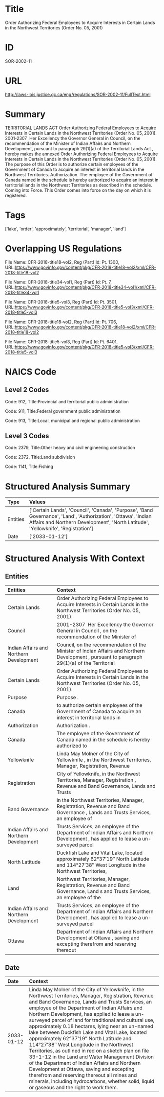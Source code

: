 # Title
Order Authorizing Federal Employees to Acquire Interests in Certain Lands in the Northwest Territories (Order No. 05, 2001)


# ID
SOR-2002-11

# URL
http://laws-lois.justice.gc.ca/eng/regulations/SOR-2002-11/FullText.html


# Summary
TERRITORIAL LANDS ACT Order Authorizing Federal Employees to Acquire Interests in Certain Lands in the Northwest Territories (Order No. 05, 2001).
2001-2307  Her Excellency the Governor General in Council, on the recommendation of the Minister of Indian Affairs and Northern Development, pursuant to paragraph 29(1)(a) of the  Territorial Lands Act , hereby makes the annexed  Order Authorizing Federal Employees to Acquire Interests in Certain Lands in the Northwest Territories (Order No. 05, 2001).
The purpose of this Order is to authorize certain employees of the Government of Canada to acquire an interest in territorial lands in the Northwest Territories.
Authorization.
The employee of the Government of Canada named in the schedule is hereby authorized to acquire an interest in territorial lands in the Northwest Territories as described in the schedule.
Coming into Force.
This Order comes into force on the day on which it is registered.


# Tags
['lake', 'order', 'approximately', 'territorial', 'manager', 'land']


# Overlapping US Regulations
File Name: CFR-2018-title18-vol2, Reg (Part) Id: Pt. 1300, URL:https://www.govinfo.gov/content/pkg/CFR-2018-title18-vol2/xml/CFR-2018-title18-vol2

File Name: CFR-2018-title34-vol1, Reg (Part) Id: Pt. 7, URL:https://www.govinfo.gov/content/pkg/CFR-2018-title34-vol1/xml/CFR-2018-title34-vol1

File Name: CFR-2018-title5-vol3, Reg (Part) Id: Pt. 3501, URL:https://www.govinfo.gov/content/pkg/CFR-2018-title5-vol3/xml/CFR-2018-title5-vol3

File Name: CFR-2018-title18-vol2, Reg (Part) Id: Pt. 706, URL:https://www.govinfo.gov/content/pkg/CFR-2018-title18-vol2/xml/CFR-2018-title18-vol2

File Name: CFR-2018-title5-vol3, Reg (Part) Id: Pt. 6401, URL:https://www.govinfo.gov/content/pkg/CFR-2018-title5-vol3/xml/CFR-2018-title5-vol3




# NAICS Code
## Level 2 Codes
Code: 912, Title:Provincial and territorial public administration

Code: 911, Title:Federal government public administration

Code: 913, Title:Local, municipal and regional public administration




## Level 3 Codes
Code: 2379, Title:Other heavy and civil engineering construction

Code: 2372, Title:Land subdivision

Code: 1141, Title:Fishing







# Structured Analysis Summary
| Type     | Values                                                                                                                                                                                              |
|:---------|:----------------------------------------------------------------------------------------------------------------------------------------------------------------------------------------------------|
| Entities | ['Certain Lands', 'Council', 'Canada', 'Purpose', 'Band Governance', 'Land', 'Authorization', 'Ottawa', 'Indian Affairs and Northern Development', 'North Latitude', 'Yellowknife', 'Registration'] |
| Date     | ['2033-01-12']                                                                                                                                                                                      |


# Structured Analysis With Context
 


## Entities
| Entities                                | Context                                                                                                                                       |
|:----------------------------------------|:----------------------------------------------------------------------------------------------------------------------------------------------|
| Certain Lands                           | Order Authorizing Federal Employees to Acquire Interests in Certain Lands  in the Northwest Territories (Order No. 05, 2001).                 |
| Council                                 | 2001-2307  Her Excellency the Governor General in  Council , on the recommendation of the Minister of                                         |
| Indian Affairs and Northern Development | Council, on the recommendation of the Minister of Indian Affairs and Northern Development , pursuant to paragraph 29(1)(a) of the Territorial |
| Certain Lands                           | Order Authorizing Federal Employees to Acquire Interests in Certain Lands  in the Northwest Territories (Order No. 05, 2001).                 |
| Purpose                                 | Purpose .                                                                                                                                     |
| Canada                                  | to authorize certain employees of the Government of Canada to acquire an interest in territorial lands in                                     |
| Authorization                           | Authorization .                                                                                                                               |
| Canada                                  | The employee of the Government of  Canada named in the schedule is hereby authorized to                                                       |
| Yellowknife                             | Linda May Molner of the City of  Yellowknife , in the Northwest Territories, Manager, Registration, Revenue                                   |
| Registration                            | City of Yellowknife, in the Northwest Territories, Manager, Registration , Revenue and Band Governance, Lands and Trusts                      |
| Band Governance                         | in the Northwest Territories, Manager, Registration, Revenue and Band Governance , Lands and Trusts Services, an employee of                  |
| Indian Affairs and Northern Development | Trusts Services, an employee of the Department of Indian Affairs and Northern Development , has applied to lease a un-surveyed parcel         |
| North Latitude                          | Duckfish Lake and Vital Lake, located approximately 62°37′19″ North Latitude and 114°27′38″ West Longitude in the Northwest Territories,      |
| Land                                    | Northwest Territories, Manager, Registration, Revenue and Band Governance, Land s and Trusts Services, an employee of the                     |
| Indian Affairs and Northern Development | Trusts Services, an employee of the Department of Indian Affairs and Northern Development , has applied to lease a un-surveyed parcel         |
| Ottawa                                  | Department of Indian Affairs and Northern Development at Ottawa , saving and excepting therefrom and reserving thereout                       |


## Date
| Date       | Context                                                                                                                                                                                                                                                                                                                                                                                                                                                                                                                                                                                                                                                                                                                                                                                                                                                                    |
|:-----------|:---------------------------------------------------------------------------------------------------------------------------------------------------------------------------------------------------------------------------------------------------------------------------------------------------------------------------------------------------------------------------------------------------------------------------------------------------------------------------------------------------------------------------------------------------------------------------------------------------------------------------------------------------------------------------------------------------------------------------------------------------------------------------------------------------------------------------------------------------------------------------|
| 2033-01-12 | Linda May Molner of the City of Yellowknife, in the Northwest Territories, Manager, Registration, Revenue and Band Governance, Lands and Trusts Services, an employee of the Department of Indian Affairs and Northern Development, has applied to lease a un-surveyed parcel of land for traditional and cultural use, approximately 0.18 hectares, lying near an un-named lake between Duckfish Lake and Vital Lake, located approximately 62°37′19″ North Latitude and 114°27′38″ West Longitude in the Northwest Territories, as outlined in red on a sketch plan on file 33-1-12 in the Land and Water Management Division of the Department of Indian Affairs and Northern Development at Ottawa, saving and excepting therefrom and reserving thereout all mines and minerals, including hydrocarbons, whether solid, liquid or gaseous and the right to work them. |


